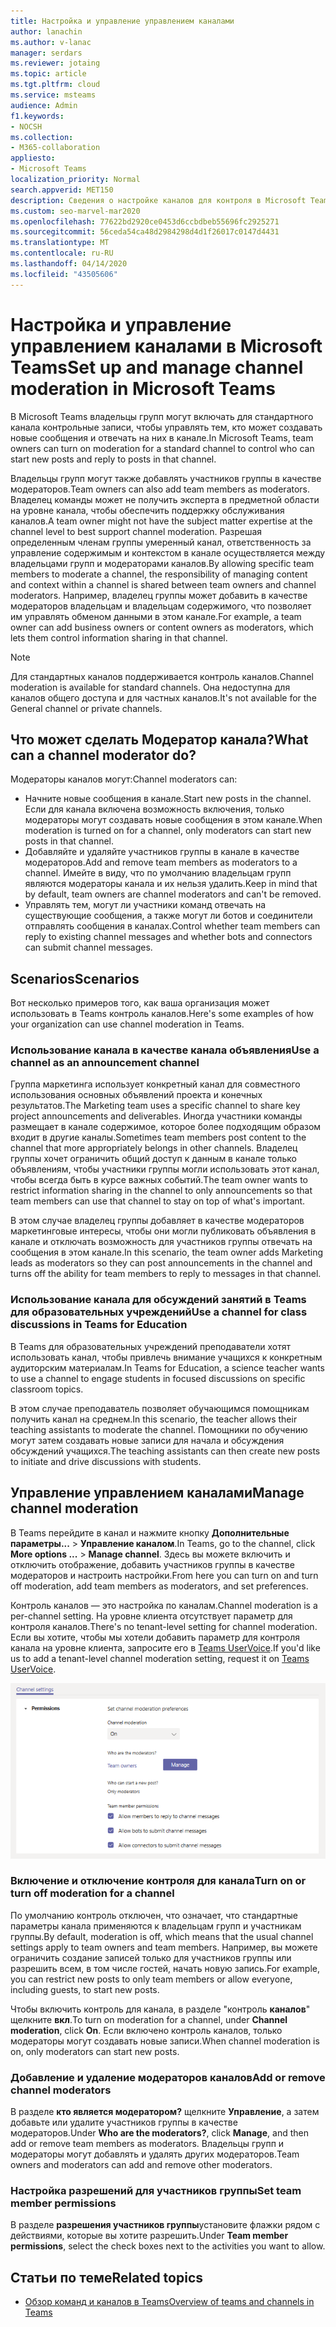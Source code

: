 ```yaml
---
title: Настройка и управление управлением каналами
author: lanachin
ms.author: v-lanac
manager: serdars
ms.reviewer: jotaing
ms.topic: article
ms.tgt.pltfrm: cloud
ms.service: msteams
audience: Admin
f1.keywords:
- NOCSH
ms.collection:
- M365-collaboration
appliesto:
- Microsoft Teams
localization_priority: Normal
search.appverid: MET150
description: Сведения о настройке каналов для контроля в Microsoft Teams, в том числе о том, как добавлять участников группы в качестве модераторов каналов.
ms.custom: seo-marvel-mar2020
ms.openlocfilehash: 77622bd2920ce0453d6ccbdbeb55696fc2925271
ms.sourcegitcommit: 56ceda54ca48d2984298d4d1f26017c0147d4431
ms.translationtype: MT
ms.contentlocale: ru-RU
ms.lasthandoff: 04/14/2020
ms.locfileid: "43505606"
---
```

# <a name="set-up-and-manage-channel-moderation-in-microsoft-teams"></a><span data-ttu-id="647b3-103">Настройка и управление управлением каналами в Microsoft Teams</span><span class="sxs-lookup"><span data-stu-id="647b3-103">Set up and manage channel moderation in Microsoft Teams</span></span>

<span data-ttu-id="647b3-104">В Microsoft Teams владельцы групп могут включать для стандартного канала контрольные записи, чтобы управлять тем, кто может создавать новые сообщения и отвечать на них в канале.</span><span class="sxs-lookup"><span data-stu-id="647b3-104">In Microsoft Teams, team owners can turn on moderation for a standard channel to control who can start new posts and reply to posts in that channel.</span></span>

<span data-ttu-id="647b3-105">Владельцы групп могут также добавлять участников группы в качестве модераторов.</span><span class="sxs-lookup"><span data-stu-id="647b3-105">Team owners can also add team members as moderators.</span></span> <span data-ttu-id="647b3-106">Владелец команды может не получить эксперта в предметной области на уровне канала, чтобы обеспечить поддержку обслуживания каналов.</span><span class="sxs-lookup"><span data-stu-id="647b3-106">A team owner might not have the subject matter expertise at the channel level to best support channel moderation.</span></span> <span data-ttu-id="647b3-107">Разрешая определенным членам группы умеренный канал, ответственность за управление содержимым и контекстом в канале осуществляется между владельцами групп и модераторами каналов.</span><span class="sxs-lookup"><span data-stu-id="647b3-107">By allowing specific team members to moderate a channel, the responsibility of managing content and context within a channel is shared between team owners and channel moderators.</span></span> <span data-ttu-id="647b3-108">Например, владелец группы может добавить в качестве модераторов владельцам и владельцам содержимого, что позволяет им управлять обменом данными в этом канале.</span><span class="sxs-lookup"><span data-stu-id="647b3-108">For example, a team owner can add business owners or content owners as moderators, which lets them control information sharing in that channel.</span></span>

> [!NOTE]
> <span data-ttu-id="647b3-109">Для стандартных каналов поддерживается контроль каналов.</span><span class="sxs-lookup"><span data-stu-id="647b3-109">Channel moderation is available for standard channels.</span></span> <span data-ttu-id="647b3-110">Она недоступна для каналов общего доступа и для частных каналов.</span><span class="sxs-lookup"><span data-stu-id="647b3-110">It's not available for the General channel or private channels.</span></span>

## <a name="what-can-a-channel-moderator-do"></a><span data-ttu-id="647b3-111">Что может сделать Модератор канала?</span><span class="sxs-lookup"><span data-stu-id="647b3-111">What can a channel moderator do?</span></span>

<span data-ttu-id="647b3-112">Модераторы каналов могут:</span><span class="sxs-lookup"><span data-stu-id="647b3-112">Channel moderators can:</span></span>

- <span data-ttu-id="647b3-113">Начните новые сообщения в канале.</span><span class="sxs-lookup"><span data-stu-id="647b3-113">Start new posts in the channel.</span></span> <span data-ttu-id="647b3-114">Если для канала включена возможность включения, только модераторы могут создавать новые сообщения в этом канале.</span><span class="sxs-lookup"><span data-stu-id="647b3-114">When moderation is turned on for a channel, only moderators can start new posts in that channel.</span></span>
- <span data-ttu-id="647b3-115">Добавляйте и удаляйте участников группы в канале в качестве модераторов.</span><span class="sxs-lookup"><span data-stu-id="647b3-115">Add and remove team members as moderators to a channel.</span></span> <span data-ttu-id="647b3-116">Имейте в виду, что по умолчанию владельцам групп являются модераторы канала и их нельзя удалить.</span><span class="sxs-lookup"><span data-stu-id="647b3-116">Keep in mind that by default, team owners are channel moderators and can't be removed.</span></span>
- <span data-ttu-id="647b3-117">Управлять тем, могут ли участники команд отвечать на существующие сообщения, а также могут ли ботов и соединители отправлять сообщения в каналах.</span><span class="sxs-lookup"><span data-stu-id="647b3-117">Control whether team members can reply to existing channel messages and whether bots and connectors can submit channel messages.</span></span>

## <a name="scenarios"></a><span data-ttu-id="647b3-118">Scenarios</span><span class="sxs-lookup"><span data-stu-id="647b3-118">Scenarios</span></span>

<span data-ttu-id="647b3-119">Вот несколько примеров того, как ваша организация может использовать в Teams контроль каналов.</span><span class="sxs-lookup"><span data-stu-id="647b3-119">Here's some examples of how your organization can use channel moderation in Teams.</span></span>

### <a name="use-a-channel-as-an-announcement-channel"></a><span data-ttu-id="647b3-120">Использование канала в качестве канала объявления</span><span class="sxs-lookup"><span data-stu-id="647b3-120">Use a channel as an announcement channel</span></span>

<span data-ttu-id="647b3-121">Группа маркетинга использует конкретный канал для совместного использования основных объявлений проекта и конечных результатов.</span><span class="sxs-lookup"><span data-stu-id="647b3-121">The Marketing team uses a specific channel to share key project announcements and deliverables.</span></span> <span data-ttu-id="647b3-122">Иногда участники команды размещает в канале содержимое, которое более подходящим образом входит в другие каналы.</span><span class="sxs-lookup"><span data-stu-id="647b3-122">Sometimes team members post content to the channel that more appropriately belongs in other channels.</span></span> <span data-ttu-id="647b3-123">Владелец группы хочет ограничить общий доступ к данным в канале только объявлениям, чтобы участники группы могли использовать этот канал, чтобы всегда быть в курсе важных событий.</span><span class="sxs-lookup"><span data-stu-id="647b3-123">The team owner wants to restrict information sharing in the channel to only announcements so that team members can use that channel to stay on top of what's important.</span></span>

<span data-ttu-id="647b3-124">В этом случае владелец группы добавляет в качестве модераторов маркетинговые интересы, чтобы они могли публиковать объявления в канале и отключать возможность для участников группы отвечать на сообщения в этом канале.</span><span class="sxs-lookup"><span data-stu-id="647b3-124">In this scenario, the team owner adds Marketing leads as moderators so they can post announcements in the channel and turns off the ability for team members to reply to messages in that channel.</span></span>

### <a name="use-a-channel-for-class-discussions-in-teams-for-education"></a><span data-ttu-id="647b3-125">Использование канала для обсуждений занятий в Teams для образовательных учреждений</span><span class="sxs-lookup"><span data-stu-id="647b3-125">Use a channel for class discussions in Teams for Education</span></span>

<span data-ttu-id="647b3-126">В Teams для образовательных учреждений преподаватели хотят использовать канал, чтобы привлечь внимание учащихся к конкретным аудиторским материалам.</span><span class="sxs-lookup"><span data-stu-id="647b3-126">In Teams for Education, a science teacher wants to use a channel to engage students in focused discussions on specific classroom topics.</span></span>

<span data-ttu-id="647b3-127">В этом случае преподаватель позволяет обучающимся помощникам получить канал на среднем.</span><span class="sxs-lookup"><span data-stu-id="647b3-127">In this scenario, the teacher allows their teaching assistants to moderate the channel.</span></span> <span data-ttu-id="647b3-128">Помощники по обучению могут затем создавать новые записи для начала и обсуждения обсуждений учащихся.</span><span class="sxs-lookup"><span data-stu-id="647b3-128">The teaching assistants can then create new posts to initiate and drive discussions with students.</span></span>

## <a name="manage-channel-moderation"></a><span data-ttu-id="647b3-129">Управление управлением каналами</span><span class="sxs-lookup"><span data-stu-id="647b3-129">Manage channel moderation</span></span>

<span data-ttu-id="647b3-130">В Teams перейдите в канал и нажмите кнопку **Дополнительные параметры...**  >  **Управление каналом**.</span><span class="sxs-lookup"><span data-stu-id="647b3-130">In Teams, go to the channel, click **More options ...** > **Manage channel**.</span></span> <span data-ttu-id="647b3-131">Здесь вы можете включить и отключить отображение, добавить участников группы в качестве модераторов и настроить настройки.</span><span class="sxs-lookup"><span data-stu-id="647b3-131">From here you can turn on and turn off moderation, add team members as moderators, and set preferences.</span></span>

<span data-ttu-id="647b3-132">Контроль каналов — это настройка по каналам.</span><span class="sxs-lookup"><span data-stu-id="647b3-132">Channel moderation is a per-channel setting.</span></span> <span data-ttu-id="647b3-133">На уровне клиента отсутствует параметр для контроля каналов.</span><span class="sxs-lookup"><span data-stu-id="647b3-133">There's no tenant-level setting for channel moderation.</span></span> <span data-ttu-id="647b3-134">Если вы хотите, чтобы мы хотели добавить параметр для контроля канала на уровне клиента, запросите его в [Teams UserVoice](https://microsoftteams.uservoice.com/).</span><span class="sxs-lookup"><span data-stu-id="647b3-134">If you'd like us to add a tenant-level channel moderation setting, request it on [Teams UserVoice](https://microsoftteams.uservoice.com/).</span></span>

![Manage-Channel-moderation-in-Teams-Preferences. png](media/manage-channel-moderation-in-teams-preferences.png)

### <a name="turn-on-or-turn-off-moderation-for-a-channel"></a><span data-ttu-id="647b3-136">Включение и отключение контроля для канала</span><span class="sxs-lookup"><span data-stu-id="647b3-136">Turn on or turn off moderation for a channel</span></span>

<span data-ttu-id="647b3-137">По умолчанию контроль отключен, что означает, что стандартные параметры канала применяются к владельцам групп и участникам группы.</span><span class="sxs-lookup"><span data-stu-id="647b3-137">By default, moderation is off, which means that the usual channel settings apply to team owners and team members.</span></span> <span data-ttu-id="647b3-138">Например, вы можете ограничить создание записей только для участников группы или разрешить всем, в том числе гостей, начать новую запись.</span><span class="sxs-lookup"><span data-stu-id="647b3-138">For example, you can restrict new posts to only team members or allow everyone, including guests, to start new posts.</span></span>

<span data-ttu-id="647b3-139">Чтобы включить контроль для канала, в разделе "контроль **каналов**" щелкните **вкл**.</span><span class="sxs-lookup"><span data-stu-id="647b3-139">To turn on moderation for a channel, under **Channel moderation**, click **On**.</span></span> <span data-ttu-id="647b3-140">Если включено контроль каналов, только модераторы могут создавать новые записи.</span><span class="sxs-lookup"><span data-stu-id="647b3-140">When channel moderation is on, only moderators can start new posts.</span></span> 

### <a name="add-or-remove-channel-moderators"></a><span data-ttu-id="647b3-141">Добавление и удаление модераторов каналов</span><span class="sxs-lookup"><span data-stu-id="647b3-141">Add or remove channel moderators</span></span>

<span data-ttu-id="647b3-142">В разделе **кто является модератором?** щелкните **Управление**, а затем добавьте или удалите участников группы в качестве модераторов.</span><span class="sxs-lookup"><span data-stu-id="647b3-142">Under **Who are the moderators?**, click **Manage**, and then add or remove team members as moderators.</span></span> <span data-ttu-id="647b3-143">Владельцы групп и модераторы могут добавлять и удалять других модераторов.</span><span class="sxs-lookup"><span data-stu-id="647b3-143">Team owners and moderators can add and remove other moderators.</span></span>  

### <a name="set-team-member-permissions"></a><span data-ttu-id="647b3-144">Настройка разрешений для участников группы</span><span class="sxs-lookup"><span data-stu-id="647b3-144">Set team member permissions</span></span>

<span data-ttu-id="647b3-145">В разделе **разрешения участников группы**установите флажки рядом с действиями, которые вы хотите разрешить.</span><span class="sxs-lookup"><span data-stu-id="647b3-145">Under **Team member permissions**, select the check boxes next to the activities  you want to allow.</span></span>

## <a name="related-topics"></a><span data-ttu-id="647b3-146">Статьи по теме</span><span class="sxs-lookup"><span data-stu-id="647b3-146">Related topics</span></span>

- [<span data-ttu-id="647b3-147">Обзор команд и каналов в Teams</span><span class="sxs-lookup"><span data-stu-id="647b3-147">Overview of teams and channels in Teams</span></span>](teams-channels-overview.md)
